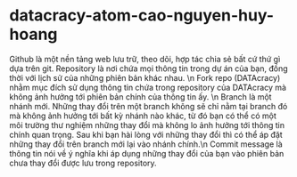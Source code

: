# datacracy-atom-cao-nguyen-huy-hoang

Github là một nền tảng web lưu trữ, theo dõi, hợp tác chia sẻ bất cứ thứ gì dựa trên git.
Repository là nơi chứa mọi thông tin trong dự án của bạn, đồng thời với lịch sử của những phiên bản khác nhau. \n
Fork repo (DATAcracy) nhằm mục đích sử dụng thông tin chứa trong repository của DATAcracy mà không ảnh hưởng tới phiên bản chính của thông tin ấy. \n
Branch là một nhánh mới. Những thay đổi trên một branch không sẽ chỉ nằm tại branch đó mà không ảnh hưởng tới bất kỳ nhánh nào khác, từ đó bạn có thể có một môi trường thư nghiệm những thay đổi mà không lo ảnh hưởng tới thông tin chính quan trọng. Sau khi bạn hài lòng với những thay đổi thì có thể áp đặt những thay đổi trên branch mới lại vào nhánh chính.\n 
Commit message là thông tin nói về ý nghĩa khi áp dụng những thay đổi của bạn vào phiên bản chưa thay đổi được lưu trong repository. 

